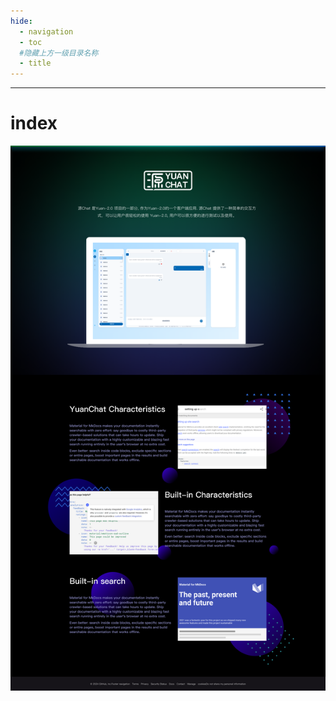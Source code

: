 ```yaml
---
hide:
  - navigation
  - toc
  #隐藏上方一级目录名称
  - title
---
```


---
# index
![Local Image](../overrides/pic/home.png)